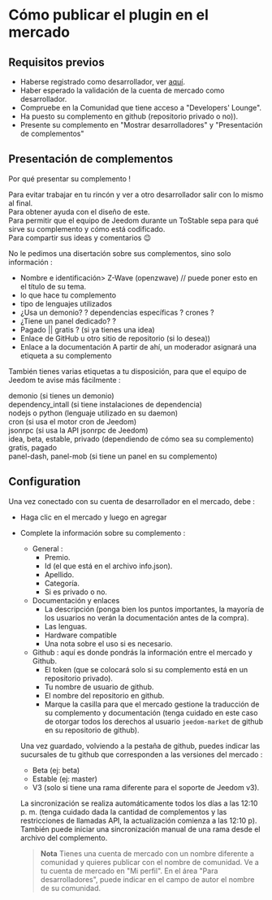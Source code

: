 # Cómo publicar el plugin en el mercado

## Requisitos previos

- Haberse registrado como desarrollador, ver [aquí](https://www.jeedom.com/site/fr/dev.html).
- Haber esperado la validación de la cuenta de mercado como desarrollador.
- Compruebe en la Comunidad que tiene acceso a "Developers' Lounge".
- Ha puesto su complemento en github (repositorio privado o no)).
- Presente su complemento en "Mostrar desarrolladores" y "Presentación de complementos"

## Presentación de complementos

Por qué presentar su complemento !

Para evitar trabajar en tu rincón y ver a otro desarrollador salir con lo mismo al final.  
Para obtener ayuda con el diseño de este.  
Para permitir que el equipo de Jeedom durante un ToStable sepa para qué sirve su complemento y cómo está codificado.  
Para compartir sus ideas y comentarios :wink:  

No le pedimos una disertación sobre sus complementos, sino solo información :

- Nombre e identificación> Z-Wave (openzwave) // puede poner esto en el título de su tema.
- lo que hace tu complemento
- tipo de lenguajes utilizados
- ¿Usa un demonio? ? dependencias específicas ? crones ?
- ¿Tiene un panel dedicado? ?
- Pagado || gratis ? (si ya tienes una idea)
- Enlace de GitHub u otro sitio de repositorio (si lo desea))
- Enlace a la documentación
A partir de ahí, un moderador asignará una etiqueta a su complemento

También tienes varias etiquetas a tu disposición, para que el equipo de Jeedom te avise más fácilmente :

demonio (si tienes un demonio)  
dependency_intall (si tiene instalaciones de dependencia)  
nodejs o python (lenguaje utilizado en su daemon)  
cron (si usa el motor cron de Jeedom)  
jsonrpc (si usa la API jsonrpc de Jeedom)  
idea, beta, estable, privado (dependiendo de cómo sea su complemento)  
gratis, pagado  
panel-dash, panel-mob (si tiene un panel en su complemento)  

## Configuration

Una vez conectado con su cuenta de desarrollador en el mercado, debe :

- Haga clic en el mercado y luego en agregar
- Complete la información sobre su complemento :
  - General :
    - Premio.
    - Id (el que está en el archivo info.json).
    - Apellido.
    - Categoría.
    - Si es privado o no.
  - Documentación y enlaces
    - La descripción (ponga bien los puntos importantes, la mayoría de los usuarios no verán la documentación antes de la compra).
    - Las lenguas.
    - Hardware compatible
    - Una nota sobre el uso si es necesario.
  - Github : aquí es donde pondrás la información entre el mercado y Github.
    - El token (que se colocará solo si su complemento está en un repositorio privado).
    - Tu nombre de usuario de github.
    - El nombre del repositorio en github.
    - Marque la casilla para que el mercado gestione la traducción de su complemento y documentación (tenga cuidado en este caso de otorgar todos los derechos al usuario `jeedom-market` de github en su repositorio de github).

   Una vez guardado, volviendo a la pestaña de github, puedes indicar las sucursales de tu github que corresponden a las versiones del mercado :

   - Beta (ej: beta)
   - Estable (ej: master)
   - V3 (solo si tiene una rama diferente para el soporte de Jeedom v3).

   La sincronización se realiza automáticamente todos los días a las 12:10 p. m. (tenga cuidado dada la cantidad de complementos y las restricciones de llamadas API, la actualización comienza a las 12:10 p). También puede iniciar una sincronización manual de una rama desde el archivo del complemento.
   
   
   > **Nota**
   > Tienes una cuenta de mercado con un nombre diferente a comunidad y quieres publicar con el nombre de comunidad.
   > Ve a tu cuenta de mercado en "Mi perfil".  En el área "Para desarrolladores", puede indicar en el campo de autor el nombre de su comunidad. 
